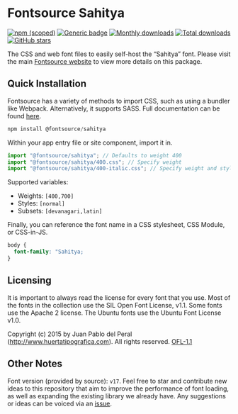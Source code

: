 # Fontsource Sahitya

[![npm (scoped)](https://img.shields.io/npm/v/@fontsource/sahitya?color=brightgreen)](https://www.npmjs.com/package/@fontsource/sahitya) [![Generic badge](https://img.shields.io/badge/fontsource-passing-brightgreen)](https://github.com/fontsource/fontsource) [![Monthly downloads](https://badgen.net/npm/dm/@fontsource/sahitya)](https://github.com/fontsource/fontsource) [![Total downloads](https://badgen.net/npm/dt/@fontsource/sahitya)](https://github.com/fontsource/fontsource) [![GitHub stars](https://img.shields.io/github/stars/fontsource/fontsource.svg?style=social&label=Star)](https://github.com/fontsource/fontsource/stargazers)

The CSS and web font files to easily self-host the “Sahitya” font. Please visit the main [Fontsource website](https://fontsource.org/fonts/sahitya) to view more details on this package.

## Quick Installation

Fontsource has a variety of methods to import CSS, such as using a bundler like Webpack. Alternatively, it supports SASS. Full documentation can be found [here](https://fontsource.org/docs/introduction).

```javascript
npm install @fontsource/sahitya
```

Within your app entry file or site component, import it in.

```javascript
import "@fontsource/sahitya"; // Defaults to weight 400
import "@fontsource/sahitya/400.css"; // Specify weight
import "@fontsource/sahitya/400-italic.css"; // Specify weight and style

```

Supported variables:
- Weights: `[400,700]`
- Styles: `[normal]`
- Subsets: `[devanagari,latin]`

Finally, you can reference the font name in a CSS stylesheet, CSS Module, or CSS-in-JS.

```css
body {
  font-family: "Sahitya;
}
```

## Licensing
It is important to always read the license for every font that you use.
Most of the fonts in the collection use the SIL Open Font License, v1.1. Some fonts use the Apache 2 license. The Ubuntu fonts use the Ubuntu Font License v1.0.

Copyright (c) 2015 by Juan Pablo del Peral (http://www.huertatipografica.com). All rights reserved.
[OFL-1.1](http://scripts.sil.org/OFL)

## Other Notes
Font version (provided by source): `v17`.
Feel free to star and contribute new ideas to this repository that aim to improve the performance of font loading, as well as expanding the existing library we already have. Any suggestions or ideas can be voiced via an [issue](https://github.com/fontsource/fontsource/issues).